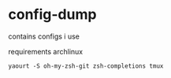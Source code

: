 # config-dump

contains configs i use

requirements archlinux

```
yaourt -S oh-my-zsh-git zsh-completions tmux
```
